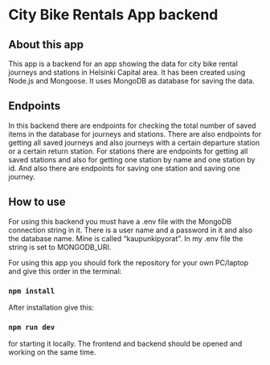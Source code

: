 # City Bike Rentals App backend

## About this app

This app is a backend for an app showing the data for city bike rental journeys and stations in Helsinki Capital area. It has been created using Node.js and Mongoose. It uses MongoDB as database for saving the data.

## Endpoints

In this backend there are endpoints for checking the total number of saved items in the database for journeys and stations. There are also endpoints for getting all saved journeys and also journeys with a certain departure station or a certain return station. For stations there are endpoints for getting all saved stations and also for getting one station by name and one station by id. And also there are endpoints for saving one station and saving one journey.

## How to use 

For using this backend you must have a .env file with the MongoDB connection string in it. There is a user name and a password in it and also the database name. Mine is called “kaupunkipyorat”. In my .env file the string is set to MONGODB_URI.

For using this app you should fork the repository for your own PC/laptop and give this order in the terminal: 

### `npm install`

After installation give this: 

### `npm run dev`

for starting it locally. The frontend and backend should be opened and working on the same time.

